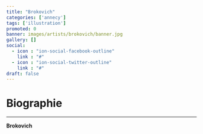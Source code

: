 ```yaml
---
title: "Brokovich"
categories: ['annecy']
tags: ['illustration']
promoted: 0
banner: images/artists/brokovich/banner.jpg
gallery: []
social:
  - icon : "ion-social-facebook-outline"
    link : "#"
  - icon : "ion-social-twitter-outline"
    link : "#"
draft: false
---
```


# Biographie
---

**Brokovich**
